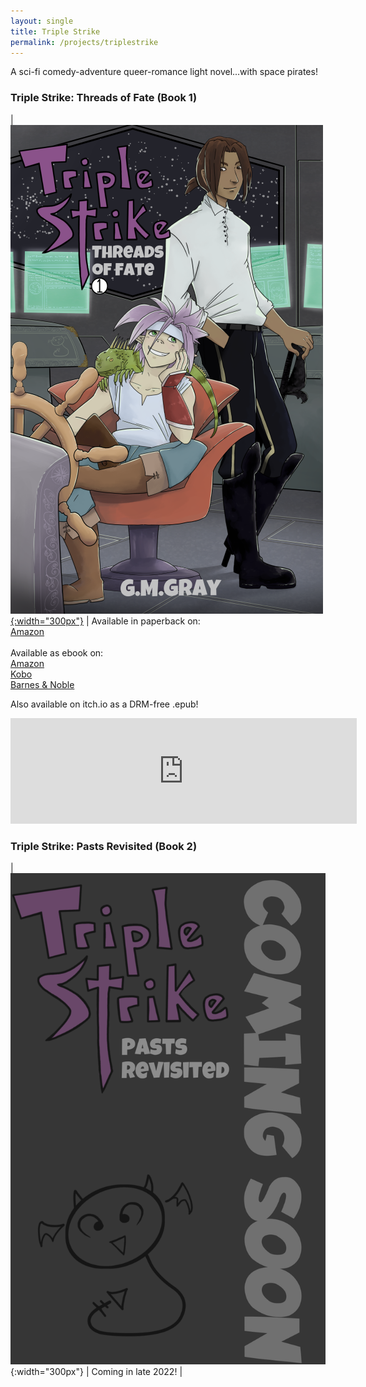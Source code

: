 ```yaml
---
layout: single
title: Triple Strike
permalink: /projects/triplestrike
---
```


 A sci-fi comedy-adventure queer-romance light novel...with space pirates! 

### Triple Strike: Threads of Fate (Book 1)

| [![Triple Strike: Threads of Fate ](/images/triplestrike/book1_cover.png "Triple Strike: Threads of Fate"){:width="300px"}](/images/triplestrike/book1_cover.png) | Available in paperback on: <br> [Amazon](https://www.amazon.com/Triple-Strike-Threads-G-M-Gray/dp/B0BW2JDF72/) <br><br> Available as ebook on: <br> [Amazon](https://www.amazon.com/Triple-Strike-Threads-G-M-Gray-ebook/dp/B0BW69YFGR/) <br> [Kobo](https://www.kobo.com/us/en/ebook/triple-strike-threads-of-fate) <br> [Barnes & Noble](https://www.barnesandnoble.com/w/triple-strike-g-m-gray/1141621257) <br>

Also available on itch.io as a DRM-free .epub!
<iframe frameborder="0" src="https://itch.io/embed/1783516?linkback=true&amp;border_width=2&amp;link_color=8A528A" width="554" height="169"><a href="https://akula-games.itch.io/triple-strike-threads-of-fate">Triple Strike: Threads of Fate by Akula Games</a></iframe> 

### Triple Strike: Pasts Revisited (Book 2)

| ![Triple Strike: Pasts Revisited ](/images/triplestrike/book2_preview.png "Triple Strike: Pasts Revisisted"){:width="300px"} | Coming in late 2022! |